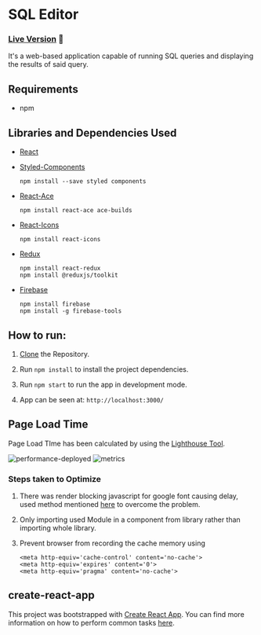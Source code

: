 # SQL Editor

### [Live Version](https://sql-editor-six.vercel.app) 🔴 

It's a web-based application capable of running SQL queries and displaying the results of said query.

## Requirements

- npm

## Libraries and Dependencies Used

- [React](https://reactjs.org/)

- [Styled-Components](https://styled-components.com/)
    ```
    npm install --save styled components
    ```
- [React-Ace](https://github.com/securingsincity/react-ace)
    ```
    npm install react-ace ace-builds
    ```
- [React-Icons](https://react-icons.github.io/react-icons/)
    ```
    npm install react-icons
    ```
- [Redux](https://redux.js.org/)
    ```
    npm install react-redux
    npm install @reduxjs/toolkit
    ```
- [Firebase](rebase.google.com)
    ```
    npm install firebase
    npm install -g firebase-tools   
    ```


## How to run:

1. [Clone](https://github.com/prabhat1001/sql-editor.git) the Repository.
2. Run `npm install` to install the project dependencies.

3. Run `npm start` to run the app in development mode.

4. App can be seen at: `http://localhost:3000/`

## Page Load Time

Page Load TIme has been calculated by using the [Lighthouse Tool](https://developers.google.com/web/tools/lighthouse).

![performance-deployed](https://user-images.githubusercontent.com/71027441/177047413-a77d3de4-940f-4f25-8198-a3e902b5cf4c.png)
![metrics](https://user-images.githubusercontent.com/71027441/177047421-0da3075e-effd-4f55-8ade-4f37c3d7872a.png)


### Steps taken to Optimize

1. There was render blocking javascript for google font causing delay, used method mentioned [here](https://pagespeedchecklist.com/asynchronous-google-fonts) to overcome the problem.

2. Only importing used Module in a component from library rather than importing whole library.

3. Prevent browser from recording the cache memory using
    ```
    <meta http-equiv='cache-control' content='no-cache'>
    <meta http-equiv='expires' content='0'>
    <meta http-equiv='pragma' content='no-cache'>
    ```

## create-react-app

This project was bootstrapped with [Create React App](https://github.com/facebookincubator/create-react-app). You can find more information on how to perform common tasks [here](https://github.com/facebook/create-react-app/blob/master/packages/cra-template/template/README.md).
